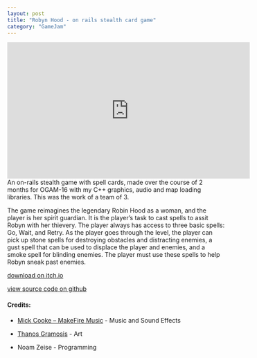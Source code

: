 ```yaml
---
layout: post
title: "Robyn Hood - on rails stealth card game"
category: "GameJam"
---
```


<iframe width="560" height="315" src="https://www.youtube.com/embed/Vgt7zBQWTyE" title="YouTube video player" frameborder="0" allow="accelerometer; autoplay; clipboard-write; encrypted-media; gyroscope; picture-in-picture; web-share" allowfullscreen></iframe>
<br>
An on-rails stealth game with spell cards, made over the course of 2 months for OGAM-16 with my C++ graphics, audio and map loading libraries. This was the work of a team of 3.

<!-- more -->

The game reimagines the legendary Robin Hood as a woman, and the player is her spirit guardian. It is the player’s task to cast spells to assit Robyn with her thievery. The player always has access to three basic spells: Go, Wait, and Retry. As the player goes through the level, the player can pick up stone spells for destroying obstacles and distracting enemies, a gust spell that can be used to displace the player and enemies, and a smoke spell for blinding enemies. The player must use these spells to help Robyn sneak past enemies. 

[download on itch.io](https://noamzeise.itch.io/robyn-hood)

[view source code on github](https://github.com/NoamZeise/Robyn-Hood)

#### Credits:

* [Mick Cooke – MakeFire Music](https://youtube.com/channel/UCs75GjfGdtTS-CekMJOGICA) - Music and Sound Effects  

* [Thanos Gramosis]( https://www.artstation.com/tha-com-nos
) - Art

* Noam Zeise - Programming


